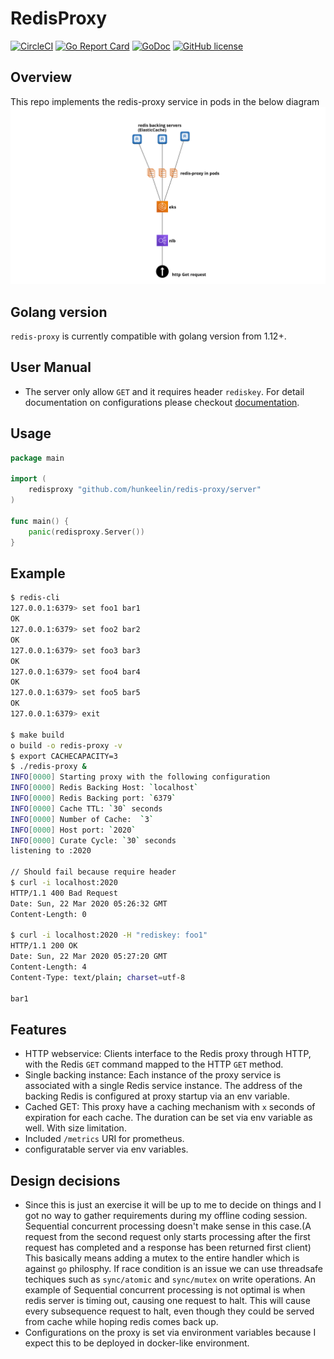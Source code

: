 # RedisProxy 
[![CircleCI](https://circleci.com/gh/hunkeelin/redis-proxy.svg?style=shield)](https://circleci.com/gh/hunkeelin/redis-proxy)
[![Go Report Card](https://goreportcard.com/badge/github.com/hunkeelin/redis-proxy)](https://goreportcard.com/report/github.com/hunkeelin/redis-proxy)
[![GoDoc](https://godoc.org/github.com/hunkeelin/redis-proxy/server?status.svg)](https://godoc.org/github.com/hunkeelin/redis-proxy/server)
[![GitHub license](https://img.shields.io/badge/license-MIT-blue.svg)](https://raw.githubusercontent.com/hunkeelin/redis-proxy/master/LICENSE)


## Overview
This repo implements the redis-proxy service in pods in the below diagram
![Architecture](images/arch.png)

## Golang version

`redis-proxy` is currently compatible with golang version from 1.12+.

## User Manual
* The server only allow `GET` and it requires header `rediskey`. For detail documentation on configurations please checkout [documentation](server/README.md).
## Usage
```go
package main

import (
    redisproxy "github.com/hunkeelin/redis-proxy/server"
)

func main() {
    panic(redisproxy.Server())
}
```

## Example
```bash
$ redis-cli
127.0.0.1:6379> set foo1 bar1
OK
127.0.0.1:6379> set foo2 bar2
OK
127.0.0.1:6379> set foo3 bar3
OK
127.0.0.1:6379> set foo4 bar4
OK
127.0.0.1:6379> set foo5 bar5
OK
127.0.0.1:6379> exit

$ make build
o build -o redis-proxy -v
$ export CACHECAPACITY=3
$ ./redis-proxy &
INFO[0000] Starting proxy with the following configuration
INFO[0000] Redis Backing Host: `localhost`
INFO[0000] Redis Backing port: `6379`
INFO[0000] Cache TTL: `30` seconds
INFO[0000] Number of Cache:  `3`
INFO[0000] Host port: `2020`
INFO[0000] Curate Cycle: `30` seconds
listening to :2020

// Should fail because require header 
$ curl -i localhost:2020
HTTP/1.1 400 Bad Request
Date: Sun, 22 Mar 2020 05:26:32 GMT
Content-Length: 0

$ curl -i localhost:2020 -H "rediskey: foo1"
HTTP/1.1 200 OK
Date: Sun, 22 Mar 2020 05:27:20 GMT
Content-Length: 4
Content-Type: text/plain; charset=utf-8

bar1

```

## Features
* HTTP webservice: Clients interface to the Redis proxy through HTTP, with the
Redis `GET` command mapped to the HTTP `GET` method.
* Single backing instance: Each instance of the proxy service is associated with a single Redis service instance. The address of the backing Redis is configured at proxy startup via an env variable. 
* Cached GET: This proxy have a caching mechanism with `x` seconds of expiration for each cache. The duration can be set via env variable as well. With size limitation.
* Included `/metrics` URI for prometheus. 
* configuratable server via env variables. 

## Design decisions 
* Since this is just an exercise it will be up to me to decide on things and I got no way to gather requirements during my offline coding session. Sequential concurrent processing doesn't make sense in this case.(A request from the second request only starts processing after the first request has completed and a response has been returned first client) This basically means adding a mutex to the entire handler which is against `go` philosphy. If race condition is an issue we can use threadsafe techiques such as `sync/atomic` and `sync/mutex` on write operations. An example of Sequential concurrent processing is not optimal is when redis server is timing out, causing one request to halt. This will cause every subsequence request to halt, even though they could be served from cache while hoping redis comes back up. 
* Configurations on the proxy is set via environment variables because I expect this to be deployed in docker-like environment. 

